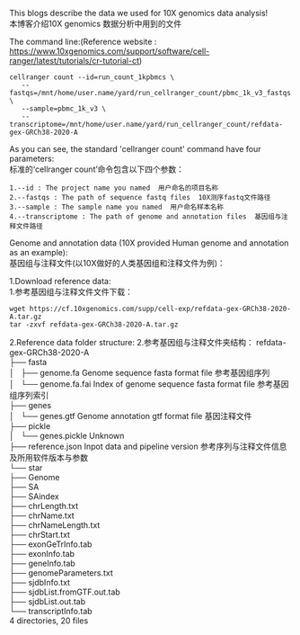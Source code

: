 This blogs describe the data we used for 10X genomics data analysis!  
本博客介绍10X genomics 数据分析中用到的文件  

The command line:(Reference website : https://www.10xgenomics.com/support/software/cell-ranger/latest/tutorials/cr-tutorial-ct)  
~~~
cellranger count --id=run_count_1kpbmcs \
   --fastqs=/mnt/home/user.name/yard/run_cellranger_count/pbmc_1k_v3_fastqs \
   --sample=pbmc_1k_v3 \
   --transcriptome=/mnt/home/user.name/yard/run_cellranger_count/refdata-gex-GRCh38-2020-A
~~~
As you can see, the standard 'cellranger count' command have four parameters:  
标准的‘cellranger count’命令包含以下四个参数：  

    1.--id : The project name you named  用户命名的项目名称  
    2.--fastqs : The path of sequence fastq files  10X测序fastq文件路径    
    3.--sample : The sample name you named  用户命名样本名称  
    4.--transcriptome : The path of genome and annotation files  基因组与注释文件路径  

Genome and annotation data (10X provided Human genome and annotation as an example):  
基因组与注释文件(以10X做好的人类基因组和注释文件为例)：  

1.Download reference data:  
1.参考基因组与注释文件文件下载：  
~~~
wget https://cf.10xgenomics.com/supp/cell-exp/refdata-gex-GRCh38-2020-A.tar.gz
tar -zxvf refdata-gex-GRCh38-2020-A.tar.gz
~~~

2.Reference data folder structure:
2.参考基因组与注释文件夹结构：
    refdata-gex-GRCh38-2020-A  
      ├── fasta  
      │   ├── genome.fa     Genome sequence fasta format file 参考基因组序列  
      │   └── genome.fa.fai Index of genome sequence fasta format file 参考基因组序列索引  
      ├── genes  
      │   └── genes.gtf     Genome annotation gtf format file 基因注释文件  
      ├── pickle  
      │   └── genes.pickle  Unknown  
      ├── reference.json    Inpot data and pipeline version 参考序列与注释文件信息及所用软件版本与参数  
      └── star  
         ├── Genome  
         ├── SA  
         ├── SAindex  
         ├── chrLength.txt  
         ├── chrName.txt  
         ├── chrNameLength.txt  
         ├── chrStart.txt  
         ├── exonGeTrInfo.tab  
         ├── exonInfo.tab  
         ├── geneInfo.tab  
         ├── genomeParameters.txt  
         ├── sjdbInfo.txt  
         ├── sjdbList.fromGTF.out.tab  
         ├── sjdbList.out.tab  
         └── transcriptInfo.tab  
    4 directories, 20 files  
